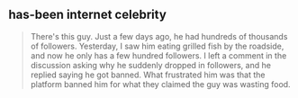 ## has-been internet celebrity
> There's this guy. Just a few days ago, he had hundreds of thousands of followers. Yesterday, I saw him eating grilled fish by the roadside, and now he only has a few hundred followers. I left a comment in the discussion asking why he suddenly dropped in followers, and he replied saying he got banned. What frustrated him was that the platform banned him for what they claimed the guy was wasting food.
